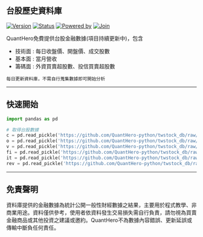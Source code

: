 ## **台股歷史資料庫**
[![Version](https://img.shields.io/badge/version-1.0.0-orange.svg?logo=)]() 
[![Status](https://img.shields.io/badge/status-stable-brightgreen.svg?logo=)]() 
[![Powered by](https://img.shields.io/badge/powered_by-FinMac-orange.svg?style=flat&colorA=E1523D&colorB=007D8A)](https://www.facebook.com/groups/tw.tradingview) 
[![Join](https://img.shields.io/badge/join-QuantHero-blue.svg?logo=facebook)](https://www.facebook.com/groups/data.analysis.investment) 

QuantHero免費提供台股金融數據(項目持續更新中)，包含

* 技術面 : 每日收盤價、開盤價、成交股數
* 基本面 : 當月營收
* 籌碼面 : 外資買賣超股數、投信買賣超股數

`每日更新資料庫，不需自行蒐集數據即可開始分析`

--------

## **快速開始**

```py
import pandas as pd

# 取得台股數據
c = pd.read_pickle('https://github.com/QuantHero-python/twstock_db/raw/main/close.pkl') # 收盤價
o = pd.read_pickle('https://github.com/QuantHero-python/twstock_db/raw/main/open.pkl') # 開盤價
v = pd.read_pickle('https://github.com/QuantHero-python/twstock_db/raw/main/volume.pkl') # 成交股數
fi = pd.read_pickle('https://github.com/QuantHero-python/twstock_db/raw/main/foreign_investors.pkl') # 外資買賣超股數
it = pd.read_pickle('https://github.com/QuantHero-python/twstock_db/raw/main/investment_trust.pkl') # 投信買賣超股數
rev = pd.read_pickle('https://github.com/QuantHero-python/twstock_db/raw/main/rev.pkl') # 當月營收
```

------

## **免責聲明**
資料庫提供的金融數據為統計公開一般性財經數據之結果，主要用於程式教學、非商業用途。資料僅供參考，使用者依資料發生交易損失需自行負責，請勿視為買賣金融商品或其他投資之建議或邀約。QuantHero不為數據內容錯誤、更新延誤或傳輸中斷負任何責任。
